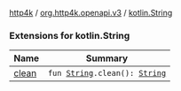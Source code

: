 [http4k](../../index.md) / [org.http4k.openapi.v3](../index.md) / [kotlin.String](./index.md)

### Extensions for kotlin.String

| Name | Summary |
|---|---|
| [clean](clean.md) | `fun `[`String`](https://kotlinlang.org/api/latest/jvm/stdlib/kotlin/-string/index.html)`.clean(): `[`String`](https://kotlinlang.org/api/latest/jvm/stdlib/kotlin/-string/index.html) |
